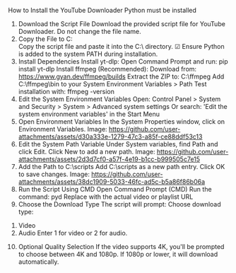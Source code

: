 How to Install the YouTube Downloader
Python must be installed
1. Download the Script File
Download the provided script file for YouTube Downloader.
Do not change the file name.
2. Copy the File to C:\
Copy the script file and paste it into the C:\ directory.
☑ Ensure Python is added to the system PATH during installation.
3. Install Dependencies
Install yt-dlp: Open Command Prompt and run:
pip install yt-dlp
Install ffmpeg (Recommended):
Download from: https://www.gyan.dev/ffmpeg/builds
Extract the ZIP to: C:\ffmpeg
Add C:\ffmpeg\bin to your System Environment Variables > Path
Test installation with: ffmpeg -version
4. Edit the System Environment Variables
Open: Control Panel > System and Security > System > Advanced system settings
Or search: 'Edit the system environment variables' in the Start Menu
5. Open Environment Variables
In the System Properties window, click on Environment Variables.
Image: https://github.com/user-attachments/assets/d30a333e-1279-47c3-a85f-ce88ddf53c13
6. Edit the System Path Variable
Under System variables, find Path and click Edit.
Click New to add a new path.
Image: https://github.com/user-attachments/assets/2d3d7cf0-a57f-4e19-b1cc-b999505c7e15
7. Add the Path to C:\scripts
Add C:\scripts as a new path entry.
Click OK to save changes.
Image: https://github.com/user-attachments/assets/38dc1909-5033-46fc-ad5c-b5a86f86b06a
8. Run the Script Using CMD
Open Command Prompt (CMD)
Run the command: pyd <YouTube Link>
Replace <YouTube Link> with the actual video or playlist URL
9. Choose the Download Type
The script will prompt:
Choose download type:
1) Video
2) Audio
Enter 1 for video or 2 for audio.
10. Optional Quality Selection
If the video supports 4K, you'll be prompted to choose between 4K and 1080p.
If 1080p or lower, it will download automatically.
